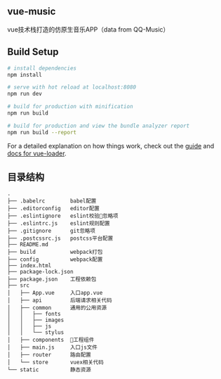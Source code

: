 ## vue-music

vue技术栈打造的仿原生音乐APP（data from QQ-Music）

## Build Setup

``` bash
# install dependencies
npm install

# serve with hot reload at localhost:8080
npm run dev

# build for production with minification
npm run build

# build for production and view the bundle analyzer report
npm run build --report
```

For a detailed explanation on how things work, check out the [guide](http://vuejs-templates.github.io/webpack/) and [docs for vue-loader](http://vuejs.github.io/vue-loader).

## 目录结构

```tree
.
├── .babelrc        babel配置
├── .editorconfig   editor配置
├── .eslintignore   eslint校验忽略项
├── .eslintrc.js    eslint规则配置
├── .gitignore      git忽略项
├── .postcssrc.js   postcss平台配置
├── README.md
├── build           webpack打包
├── config          webpack配置
├── index.html
├── package-lock.json
├── package.json    工程依赖包
├── src
│   ├── App.vue     入口app.vue
│   ├── api         后端请求相关代码
│   ├── common      通用的公用资源
│   │   ├── fonts
│   │   ├── images
│   │   ├── js
│   │   └── stylus
│   ├── components  工程组件
│   ├── main.js     入口js文件
│   ├── router      路由配置
│   └── store       vuex相关代码
└── static          静态资源
```